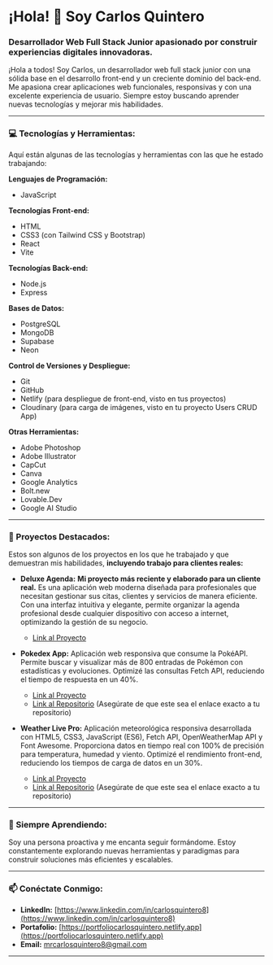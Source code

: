 # ¡Hola! 👋 Soy Carlos Quintero

### Desarrollador Web Full Stack Junior apasionado por construir experiencias digitales innovadoras.

¡Hola a todos! Soy Carlos, un desarrollador web full stack junior con una sólida base en el desarrollo front-end y un creciente dominio del back-end. Me apasiona crear aplicaciones web funcionales, responsivas y con una excelente experiencia de usuario. Siempre estoy buscando aprender nuevas tecnologías y mejorar mis habilidades.

---

### 💻 Tecnologías y Herramientas:

Aquí están algunas de las tecnologías y herramientas con las que he estado trabajando:

**Lenguajes de Programación:**
* JavaScript

**Tecnologías Front-end:**
* HTML
* CSS3 (con Tailwind CSS y Bootstrap)
* React
* Vite

**Tecnologías Back-end:**
* Node.js
* Express

**Bases de Datos:**
* PostgreSQL
* MongoDB
* Supabase
* Neon

**Control de Versiones y Despliegue:**
* Git
* GitHub
* Netlify (para despliegue de front-end, visto en tus proyectos)
* Cloudinary (para carga de imágenes, visto en tu proyecto Users CRUD App)

**Otras Herramientas:**
* Adobe Photoshop
* Adobe Illustrator
* CapCut
* Canva
* Google Analytics
* Bolt.new
* Lovable.Dev
* Google AI Studio

---

### 🚀 Proyectos Destacados:

Estos son algunos de los proyectos en los que he trabajado y que demuestran mis habilidades, **incluyendo trabajo para clientes reales:**

* **Deluxe Agenda:** **Mi proyecto más reciente y elaborado para un cliente real.** Es una aplicación web moderna diseñada para profesionales que necesitan gestionar sus citas, clientes y servicios de manera eficiente. Con una interfaz intuitiva y elegante, permite organizar la agenda profesional desde cualquier dispositivo con acceso a internet, optimizando la gestión de su negocio.
    * [Link al Proyecto](https://deluxe-agenda.netlify.app/)

* **Pokedex App:** Aplicación web responsiva que consume la PokéAPI. Permite buscar y visualizar más de 800 entradas de Pokémon con estadísticas y evoluciones. Optimizé las consultas Fetch API, reduciendo el tiempo de respuesta en un 40%.
    * [Link al Proyecto](https://pokedexappweb.netlify.app/)
    * [Link al Repositorio](https://github.com/CarlosQuintero8/PokedexApp) (Asegúrate de que este sea el enlace exacto a tu repositorio)

* **Weather Live Pro:** Aplicación meteorológica responsiva desarrollada con HTML5, CSS3, JavaScript (ES6), Fetch API, OpenWeatherMap API y Font Awesome. Proporciona datos en tiempo real con 100% de precisión para temperatura, humedad y viento. Optimizé el rendimiento front-end, reduciendo los tiempos de carga de datos en un 30%.
    * [Link al Proyecto](https://weatherlivepro.netlify.app/)
    * [Link al Repositorio](https://github.com/CarlosQuintero8/WeatherLivePro) (Asegúrate de que este sea el enlace exacto a tu repositorio)

---

### 🌱 Siempre Aprendiendo:

Soy una persona proactiva y me encanta seguir formándome. Estoy constantemente explorando nuevas herramientas y paradigmas para construir soluciones más eficientes y escalables.

---

### 📫 Conéctate Conmigo:

* **LinkedIn:** [https://www.linkedin.com/in/carlosquintero8](https://www.linkedin.com/in/carlosquintero8)
* **Portafolio:** [https://portfoliocarlosquintero.netlify.app](https://portfoliocarlosquintero.netlify.app)
* **Email:** mrcarlosquintero8@gmail.com

---
